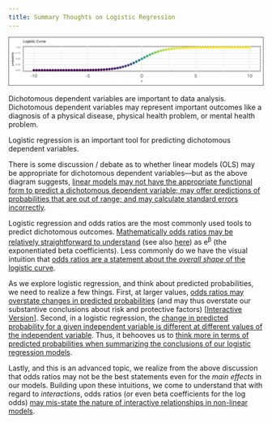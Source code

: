 ```yaml
---
title: Summary Thoughts on Logistic Regression
---
```


![](logistic.png)

Dichotomous dependent variables are important to data analysis. Dichotomous dependent variables may represent important outcomes like a diagnosis of a physical disease, physical health problem, or mental health problem. 

Logistic regression is an important tool for predicting dichotomous dependent variables. 

There is some discussion / debate as to whether linear models (OLS) may be appropriate for dichotomous dependent variables—but as the above diagram suggests, [linear models may not have the appropriate functional form to predict a dichotomous dependent variable; may offer predictions of probabilities that are out of range; and may calculate standard errors incorrectly](https://agrogan1.github.io/newstuff/categorical/LPM-and-logistic/LPM-and-logistic.html).

Logistic regression and odds ratios are the most commonly used tools to predict dichotomous outcomes. [Mathematically odds ratios may be relatively straightforward to understand](https://agrogan1.github.io/newstuff/categorical/logistic-regression-equation/logistic-regression-equation.html) (see also [here](https://agrogan.shinyapps.io/exploring_logistic_regression/#section-visualize-a-logistic-regression)) as e<sup>&beta;</sup> (the exponentiated beta coefficients). Less commonly do we have the visual intuition that [odds ratios are a statement about the *overall shape* of the logistic curve](https://agrogan.shinyapps.io/exploring_logistic_regression/#section-visualize-a-logistic-regression).

As we explore logistic regression, and think about predicted probabilities, we need to realize a few things. First, at larger values, [odds ratios may overstate changes in predicted probabilities](https://agrogan1.github.io/newstuff/categorical/risks-and-odds/risks-and-odds.html) (and may thus overstate our substantive conclusions about risk and protective factors) [[Interactive Version](https://agrogan1.github.io/newstuff/categorical/risks-and-odds-2/risks-and-odds-2.html)]. Second, in a logistic regression, the [change in predicted probability for a given independent variable is different at different values of the independent variable](https://agrogan1.github.io/newstuff/categorical/logistic-regression-and-predicted-probabilities/logistic-regression-and-predicted-probabilities.pdf). Thus, it behooves us to [think more in terms of predicted probabilities when summarizing the conclusions of our logistic regression models](https://agrogan1.github.io/newstuff/categorical/predict-and-margins/predict-and-margins.html). 

Lastly, and this is an advanced topic, we realize from the above discussion that odds ratios may not be the best statements even for the *main effects* in our models. Building upon these intuitions, we come to understand that with regard to *interactions*, odds ratios (or even beta coefficients for the log odds) [may mis-state the nature of interactive relationships in non-linear models](https://agrogan1.github.io/newstuff/categorical/logistic-interactions-2/logistic-interactions-2.html).
